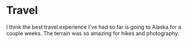 # Travel

I think the best travel experience I've had so far is going to Alaska for a couple weeks. The terrain was so amazing for hikes and photography.
